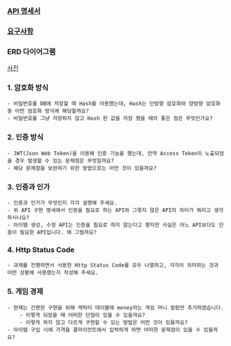 ### [API 명세서](https://industrious-lasagna-717.notion.site/Node-js-API-fd72562f94f24d9cb4e50847729ad95a?pvs=4)
### [요구사항](https://teamsparta.notion.site/Node-js-18937b864baa453e9674dadee151e369)

### ERD 다이어그램
[사진](https://file.notion.so/f/f/6e9d7281-dea7-40bf-8dd8-fbf82ba7560a/58ed3bf4-00d5-4fc2-ac6b-e1d5d4155751/Untitled.png?id=13090df6-5c71-42c3-9d97-c69fd63bf5b0&table=block&spaceId=6e9d7281-dea7-40bf-8dd8-fbf82ba7560a&expirationTimestamp=1716624000000&signature=MLtmxk-cmrE50IwfDrQgUY1PT7Vw0m3ZB_yUlz-gu00&downloadName=Untitled.png)

### 1. **암호화 방식**
    - 비밀번호를 DB에 저장할 때 Hash를 이용했는데, Hash는 단방향 암호화와 양방향 암호화 중 어떤 암호화 방식에 해당할까요?
    - 비밀번호를 그냥 저장하지 않고 Hash 한 값을 저장 했을 때의 좋은 점은 무엇인가요?
### 2. **인증 방식**
    - JWT(Json Web Token)을 이용해 인증 기능을 했는데, 만약 Access Token이 노출되었을 경우 발생할 수 있는 문제점은 무엇일까요?
    - 해당 문제점을 보완하기 위한 방법으로는 어떤 것이 있을까요?
### 3. **인증과 인가**
    - 인증과 인가가 무엇인지 각각 설명해 주세요.
    - 위 API 구현 명세에서 인증을 필요로 하는 API와 그렇지 않은 API의 차이가 뭐라고 생각하시나요?
    - 아이템 생성, 수정 API는 인증을 필요로 하지 않는다고 했지만 사실은 어느 API보다도 인증이 필요한 API입니다. 왜 그럴까요?
### 4. **Http Status Code**
    - 과제를 진행하면서 사용한 Http Status Code를 모두 나열하고, 각각이 의미하는 것과 어떤 상황에 사용했는지 작성해 주세요.
### 5. **게임 경제**
    - 현재는 간편한 구현을 위해 캐릭터 테이블에 money라는 게임 머니 컬럼만 추가하였습니다.
        - 이렇게 되었을 때 어떠한 단점이 있을 수 있을까요?
        - 이렇게 하지 않고 다르게 구현할 수 있는 방법은 어떤 것이 있을까요?
    - 아이템 구입 시에 가격을 클라이언트에서 입력하게 하면 어떠한 문제점이 있을 수 있을까요?
